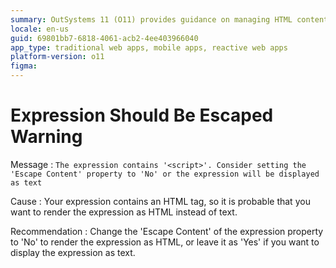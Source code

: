 ```yaml
---
summary: OutSystems 11 (O11) provides guidance on managing HTML content in expressions to ensure proper rendering or escaping.
locale: en-us
guid: 69801bb7-6818-4061-acb2-4ee403966040
app_type: traditional web apps, mobile apps, reactive web apps
platform-version: o11
figma:
---
```


# Expression Should Be Escaped Warning

Message
:   `The expression contains '<script>'. Consider setting the 'Escape Content' property to 'No' or the expression will be displayed as text`

Cause
:   Your expression contains an HTML tag, so it is probable that you want to render the expression as HTML instead of text.

Recommendation
:   Change the 'Escape Content' of the expression property to 'No' to render the expression as HTML, or leave it as 'Yes' if you want to display the expression as text.
